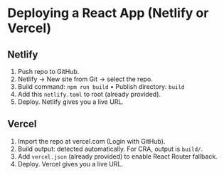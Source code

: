 # Deploying a React App (Netlify or Vercel)

## Netlify
1) Push repo to GitHub.
2) Netlify → New site from Git → select the repo.
3) Build command: `npm run build`  •  Publish directory: `build`
4) Add this `netlify.toml` to root (already provided).
5) Deploy. Netlify gives you a live URL.

## Vercel
1) Import the repo at vercel.com (Login with GitHub).
2) Build output: detected automatically. For CRA, output is `build/`.
3) Add `vercel.json` (already provided) to enable React Router fallback.
4) Deploy. Vercel gives you a live URL.
